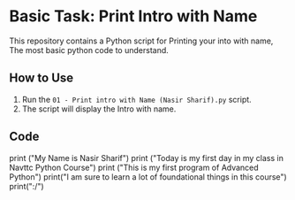 # Basic Task: Print Intro with Name 

This repository contains a Python script for Printing your into with name, The most basic python code to understand.

## How to Use

1. Run the `01 - Print intro with Name (Nasir Sharif).py` script.
2. The script will display the Intro with name.

## Code
print ("My Name is Nasir Sharif")
print ("Today is my first day in my class in Navttc Python Course")
print ("This is my first program of Advanced Python")
print("I am sure to learn a lot of foundational things in this course")
print(":/")
